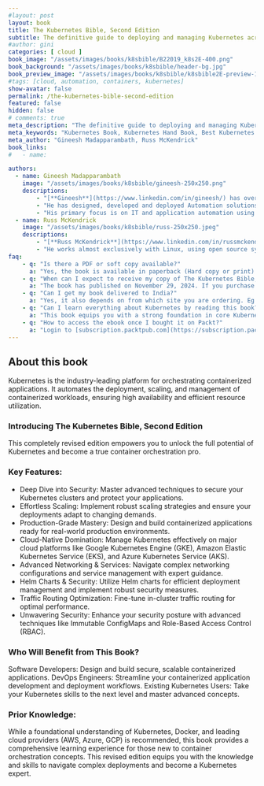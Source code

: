 ```yaml
---
#layout: post
layout: book
title: The Kubernetes Bible, Second Edition
subtitle: The definitive guide to deploying and managing Kubernetes across cloud and on-prem environments.
#author: gini
categories: [ cloud ]
book_image: "/assets/images/books/k8sbible/B22019_k8s2E-400.png"
book_background: "/assets/images/books/k8sbible/header-bg.jpg"
book_preview_image: "/assets/images/books/k8sbible/k8sbible2E-preview-1.png"
#tags: [cloud, automation, containers, kubernetes]
show-avatar: false
permalink: /the-kubernetes-bible-second-edition
featured: false
hidden: false
# comments: true
meta_description: "The definitive guide to deploying and managing Kubernetes across cloud and on-prem environments"
meta_keywords: "Kubernetes Book, Kubernetes Hand Book, Best Kubernetes Book, The Kubernetes Bible"
meta_author: "Gineesh Madapparambath, Russ McKendrick"
book_links:
#   - name:

authors:
  - name: Gineesh Madapparambath
    image: "/assets/images/books/k8sbible/gineesh-250x250.png"
    descriptions:
        - "[**Gineesh**](https://www.linkedin.com/in/gineesh/) has over 15+ years of experience in IT Service Management and consultancy with experience in planning, deploying and supporting Linux based projects."
        - "He has designed, developed and deployed Automation solutions based on Ansible and Ansible Automation Platform (Formerly Ansible Tower), for bare metal/Virtual server build, patching, license management, Network Operations and custom monitoring. Gineesh has coordinated, designed and deployed servers in data centers globally and has cross-cultural experience in classic, private cloud (OpenStack, VMWare)virtual and public cloud environments (AWS, Azure, Google Cloud). Gineesh has handled multiple roles such as Systems Engineer, Automation Specialist, Infrastructure Designer and content author."
        - "His primary focus is on IT and application automation using Ansible, containerization using OpenShift and Kubernetes and Infrastructure automation using Terraform."
  - name: Russ McKendrick
    image: "/assets/images/books/k8sbible/russ-250x250.jpeg"
    descriptions:
        - "[**Russ McKendrick**](https://www.linkedin.com/in/russmckendrick) is an experienced DevOps practitioner and system administrator with a passion for automation and containers. He has been working in IT and related industries for the better part of 30 years. During his career, he has had responsibilities in many different sectors, including first-line, second-line, and senior support in client-facing and internal teams for small and large organizations."
        - "He works almost exclusively with Linux, using open source systems and tools across dedicated hardware and virtual machines hosted in public and private clouds at Node4, where he holds the title of practice manager (SRE and DevOps). He also buys way too many records!"
faq:
    - q: "Is there a PDF or soft copy available?"
      a: "Yes, the book is available in paperback (Hard copy or print) and eBook (PDF, Mobi, Kindly) formats."
    - q: "When can I expect to receive my copy of The Kubernetes Bible, Second Edition?"
      a: "The book has published on November 29, 2024. If you purchase the e-book or PDF version, you'll receive it immediately. For print copies, there will be a short delay for shipping after publication. You'll receive a notification with tracking information once your book is shipped."
    - q: "Can I get my book delivered to India?"
      a: "Yes, it also depends on from which site you are ordering. Eg: if you are ordering from Amazon, then follow the Amazon delivery availability."
    - q: "Can I learn everything about Kubernetes by reading this book?"
      a: "This book equips you with a strong foundation in core Kubernetes concepts and best practices, covering essential functionalities and strategies for successful container orchestration. However, it's important to remember that Kubernetes is a rapidly evolving platform. New features are constantly being added, while some older ones might be deprecated."
    - q: "How to access the ebook once I bought it on Packt?"
      a: "Login to [subscription.packtpub.com](https://subscription.packtpub.com). Click on “My Library” (Right top) and select “Owned”. You will find the eBooks you bought."
---
```


## About this book

Kubernetes is the industry-leading platform for orchestrating containerized applications. It automates the deployment, scaling, and management of containerized workloads, ensuring high availability and efficient resource utilization.

### Introducing The Kubernetes Bible, Second Edition

This completely revised edition empowers you to unlock the full potential of Kubernetes and become a true container orchestration pro.

### Key Features:

- Deep Dive into Security: Master advanced techniques to secure your Kubernetes clusters and protect your applications.
- Effortless Scaling: Implement robust scaling strategies and ensure your deployments adapt to changing demands.
- Production-Grade Mastery: Design and build containerized applications ready for real-world production environments.
- Cloud-Native Domination: Manage Kubernetes effectively on major cloud platforms like Google Kubernetes Engine (GKE), Amazon Elastic Kubernetes Service (EKS), and Azure Kubernetes Service (AKS).
- Advanced Networking & Services: Navigate complex networking configurations and service management with expert guidance.
- Helm Charts & Security: Utilize Helm charts for efficient deployment management and implement robust security measures.
- Traffic Routing Optimization: Fine-tune in-cluster traffic routing for optimal performance.
- Unwavering Security: Enhance your security posture with advanced techniques like Immutable ConfigMaps and Role-Based Access Control (RBAC).

### Who Will Benefit from This Book?

Software Developers: Design and build secure, scalable containerized applications.
DevOps Engineers: Streamline your containerized application development and deployment workflows.
Existing Kubernetes Users: Take your Kubernetes skills to the next level and master advanced concepts.

### Prior Knowledge:

While a foundational understanding of Kubernetes, Docker, and leading cloud providers (AWS, Azure, GCP) is recommended, this book provides a comprehensive learning experience for those new to container orchestration concepts. This revised edition equips you with the knowledge and skills to navigate complex deployments and become a Kubernetes expert.
